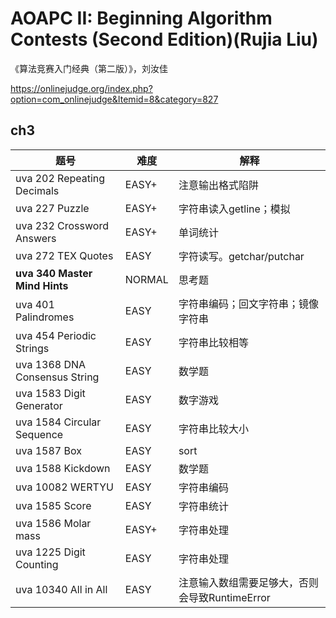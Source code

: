 # AOAPC II: Beginning Algorithm Contests (Second Edition)(Rujia Liu)

《算法竞赛入门经典（第二版）》，刘汝佳

https://onlinejudge.org/index.php?option=com_onlinejudge&Itemid=8&category=827

## ch3

| 题号                          | 难度   | 解释                                           |
| ----------------------------- | ------ | ---------------------------------------------- |
| uva 202 Repeating Decimals    | EASY+  | 注意输出格式陷阱                               |
| uva 227 Puzzle                | EASY+  | 字符串读入getline；模拟                        |
| uva 232 Crossword Answers     | EASY+  | 单词统计                                       |
| uva 272 TEX Quotes            | EASY   | 字符读写。getchar/putchar                      |
| **uva 340 Master Mind Hints** | NORMAL | 思考题                                         |
| uva 401 Palindromes           | EASY   | 字符串编码；回文字符串；镜像字符串             |
| uva 454 Periodic Strings      | EASY   | 字符串比较相等                                 |
| uva 1368 DNA Consensus String | EASY   | 数学题                                         |
| uva 1583 Digit Generator      | EASY   | 数字游戏                                       |
| uva 1584 Circular Sequence    | EASY   | 字符串比较大小                                 |
| uva 1587 Box                  | EASY   | sort                                           |
| uva 1588 Kickdown             | EASY   | 数学题                                         |
| uva 10082 WERTYU              | EASY   | 字符串编码                                     |
| uva 1585 Score                | EASY   | 字符串统计                                     |
| uva 1586 Molar mass           | EASY+  | 字符串处理                                     |
| uva 1225  Digit Counting      | EASY   | 字符串处理                                     |
| uva 10340 All in All          | EASY   | 注意输入数组需要足够大，否则会导致RuntimeError |





